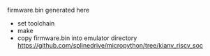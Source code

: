 firmware.bin generated here
- set toolchain
- make
- copy firmware.bin into emulator directory
https://github.com/splinedrive/micropython/tree/kianv_riscv_soc
